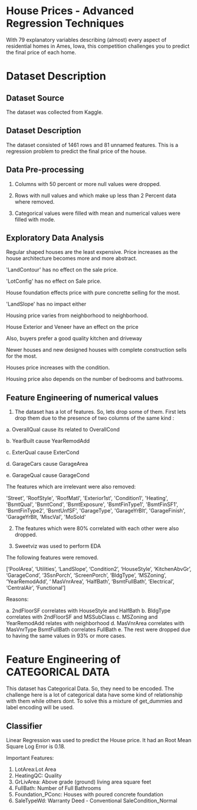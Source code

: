 
# House Prices - Advanced Regression Techniques

With 79 explanatory variables describing (almost) every aspect of residential homes in Ames, Iowa, this competition challenges you to predict the final price of each home.

# Dataset Description

## Dataset Source

The dataset was collected from Kaggle.

## Dataset Description

The dataset consisted of 1461 rows and 81 unnamed features.  This is a regression problem to predict the final price of the house.

## Data Pre-processing

1. Columns with 50 percent or more null values were dropped.

2. Rows with null values and which make up less than 2 Percent data where removed.

3. Categorical values were filled with mean and numerical values were filled with mode.


## Exploratory Data Analysis 

Regular shaped houses are the least expensive. Price increases as the house architecture becomes more and more abstract.

'LandContour' has no effect on the sale price.

'LotConfig' has no effect on Sale price.

House foundation effects price with pure concrette selling for the most.

'LandSlope' has no impact either

Housing price varies from neighborhood to neighborhood.

House Exterior and Veneer have an effect on the price

Also, buyers prefer a good quality kitchen and driveway

Newer houses and new designed houses with complete construction sells for the most.

Houses price increases with the condition.

Housing price also depends on the number of bedrooms and bathrooms.
## Feature Engineering of numerical values

1. The dataset has a lot of features. So, lets drop some of them. First lets drop them due to the presence of two columns of the same kind :

a. OverallQual cause its related to OverallCond

b. YearBuilt cause YearRemodAdd

c. ExterQual cause ExterCond

d. GarageCars cause GarageArea

e. GarageQual cause GarageCond

The features which are irrelevant were also removed:

'Street', 'RoofStyle', 'RoofMatl', 'Exterior1st', 'Condition1', 'Heating', 'BsmtQual', 'BsmtCond', 'BsmtExposure', 'BsmtFinType1', 'BsmtFinSF1', 'BsmtFinType2', 'BsmtUnfSF', 'GarageType', 'GarageYrBlt', 'GarageFinish', 'GarageYrBlt, 'MiscVal', 'MoSold'


2. The features which were 80% correlated with each other were also dropped.

3. Sweetviz was used to perform EDA

The following features were removed.

[‘PoolArea’, ‘Utilities’, ‘LandSlope’, ‘Condition2’, ‘HouseStyle’, ‘KitchenAbvGr’, ‘GarageCond’, ‘3SsnPorch’, ‘ScreenPorch’, ‘BldgType’, ‘MSZoning’, ‘YearRemodAdd’, ‘ MasVnrArea’, ‘HalfBath’, ‘BsmtFullBath’, ‘Electrical’, ‘CentralAir’, ‘Functional’]

Reasons:

a. 2ndFloorSF correlates with HouseStyle and HalfBath
b. BldgType correlates with 2ndFloorSF and MSSubClass
c. MSZoning and YearRemodAdd relates with neighborhood
d. MasVnrArea correlates with MasVnrType
BsmtFullBath correlates FullBath
e. The rest were dropped due to having the same values in 93% or more cases.

# Feature Engineering of CATEGORICAL DATA

This dataset has Categorical Data. So, they need to be encoded. The challenge here is a lot of categorical data have some kind of relationship with them while others dont. To solve this a mixture of get_dummies and label encoding will be used.





## Classifier

Linear Regression was used to predict the House price. It had an Root Mean Square Log Error is  0.18.

Important Features:

1. LotArea:Lot Area
2. HeatingQC: Quality
3. GrLivArea: Above grade (ground) living area square feet
4. FullBath: Number of Full Bathrooms
5. Foundation_PConc: Houses with poured concrete foundation
6. SaleTypeWd: Warranty Deed - Conventional
SaleCondition_Normal
